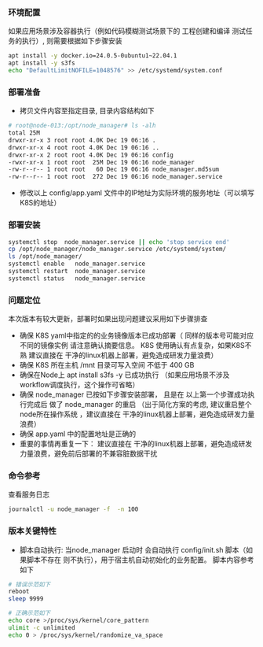 ### 环境配置

如果应用场景涉及容器执行（例如代码模糊测试场景下的 工程创建和编译 测试任务的执行）, 则需要根据如下步骤安装
```bash
apt install -y docker.io=24.0.5-0ubuntu1~22.04.1
apt install -y s3fs
echo "DefaultLimitNOFILE=1048576" >> /etc/systemd/system.conf
```

### 部署准备
- 拷贝文件内容至指定目录, 目录内容结构如下
```bash
# root@node-013:/opt/node_manager# ls -alh
total 25M
drwxr-xr-x 3 root root 4.0K Dec 19 06:16 .
drwxr-xr-x 4 root root 4.0K Dec 19 06:16 ..
drwxr-xr-x 2 root root 4.0K Dec 19 06:16 config
-rwxr-xr-x 1 root root  25M Dec 19 06:16 node_manager
-rw-r--r-- 1 root root   60 Dec 19 06:16 node_manager.md5sum
-rw-r--r-- 1 root root  272 Dec 19 06:16 node_manager.service
```
- 修改以上 config/app.yaml 文件中的IP地址为实际环境的服务地址（可以填写 K8S的地址）

### 部署安装

```bash
systemctl stop  node_manager.service || echo 'stop service end'
cp /opt/node_manager/node_manager.service /etc/systemd/system/
ls /opt/node_manager/
systemctl enable   node_manager.service
systemctl restart  node_manager.service
systemctl status   node_manager.service
```


### 问题定位
本次版本有较大更新，部署时如果出现问题建议采用如下步骤排查
- 确保 K8S yaml中指定的的业务镜像版本已成功部署（ 同样的版本号可能对应不同的镜像实例 请注意确认摘要信息。 K8S 使用确认有点复杂，如果K8S不熟 建议直接在 干净的linux机器上部署，避免造成研发力量浪费）
- 确保 K8S 所在主机 /mnt 目录可写入空间 不低于 400 GB
- 确保在Node上 apt install s3fs -y 已成功执行 （如果应用场景不涉及workflow调度执行，这个操作可省略）
- 确保 node_manager 已按如下步骤安装部署， 且是在 以上第一个步骤成功执行完成后 做了 node_manager 的重启 （出于简化方案的考虑, 建议重启整个 node所在操作系统 ，建议直接在 干净的linux机器上部署，避免造成研发力量浪费）
- 确保 app.yaml 中的配置地址是正确的
- 重要的事情再重复一下： 建议直接在 干净的linux机器上部署，避免造成研发力量浪费，避免前后部署的不兼容脏数据干扰


### 命令参考
查看服务日志
```bash
journalctl -u node_manager -f  -n 100
```


### 版本关键特性
- 脚本自动执行: 当node_manager 启动时 会自动执行 config/init.sh 脚本（如果脚本不存在 则不执行），用于宿主机自动初始化的业务配置。 脚本内容参考如下 
```bash
# 错误示范如下
reboot
sleep 9999

# 正确示范如下
echo core >/proc/sys/kernel/core_pattern
ulimit -c unlimited
echo 0 > /proc/sys/kernel/randomize_va_space

```

